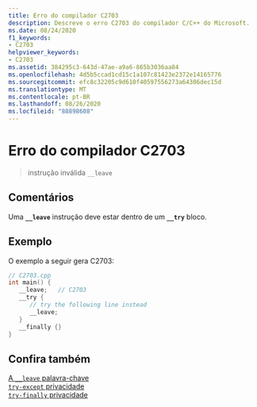 ```yaml
---
title: Erro do compilador C2703
description: Descreve o erro C2703 do compilador C/C++ do Microsoft.
ms.date: 08/24/2020
f1_keywords:
- C2703
helpviewer_keywords:
- C2703
ms.assetid: 384295c3-643d-47ae-a9a6-865b3036aa84
ms.openlocfilehash: 4d5b5ccad1cd15c1a107c81423e2372e14165776
ms.sourcegitcommit: efc8c32205c9d610f40597556273a64306dec15d
ms.translationtype: MT
ms.contentlocale: pt-BR
ms.lasthandoff: 08/26/2020
ms.locfileid: "88898608"
---
```

# <a name="compiler-error-c2703"></a>Erro do compilador C2703

> instrução inválida `__leave`

## <a name="remarks"></a>Comentários

Uma **`__leave`** instrução deve estar dentro de um **`__try`** bloco.

## <a name="example"></a>Exemplo

O exemplo a seguir gera C2703:

```cpp
// C2703.cpp
int main() {
   __leave;   // C2703
   __try {
      // try the following line instead
      __leave;
   }
   __finally {}
}
```

## <a name="see-also"></a>Confira também

[A `__leave` palavra-chave](../../cpp/try-except-statement.md#__leave)\
[`try-except` privacidade](../../cpp/try-except-statement.md)\
[`try-finally` privacidade](../../cpp/try-finally-statement.md)

